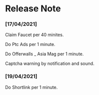 # Release Note

### [17/04/2021]

Claim Faucet per 40 minites.

Do Ptc Ads per 1 minute.

Do Offerwalls _ Asia Mag per 1 minute.

Captcha warning by notification and sound.

### [19/04/2021]

Do Shortlink per 1 minute.